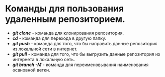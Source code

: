 # Команды для пользования удаленным репозиторием.

* **_git clone_** - команда для клонирования репозитория.
* **_cd_** - команда для перехода в другую папку.
* **_git push_** - команда для того, что бы направить данные репозитория из локальной сети в интернет.
* **_git pull_** - команда для того, что бы выгрузить данные репозитория из интернета в локальную сеть.
* **_git branch -M_** - команда для переименовывания наименования освновной ветки.
